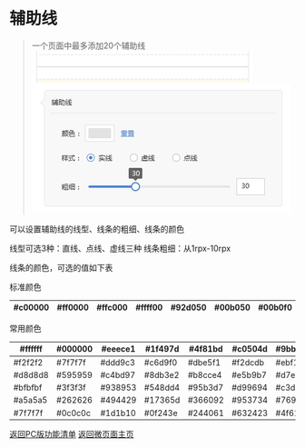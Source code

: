# 辅助线
> 一个页面中最多添加20个辅助线
![](media/15365670210813/15365691557912.jpg)
![](media/15365670210813/15365691752142.jpg)

可以设置辅助线的线型、线条的粗细、线条的颜色

线型可选3种：直线、点线、虚线三种
线条粗细：从1rpx-10rpx

线条的颜色，可选的值如下表

标准颜色

|#c00000|#ff0000|#ffc000|#ffff00|#92d050|#00b050|#00b0f0|#0070c0|#002060|#7030a0|
| :-- | :-- | :-- | :-- | :-- | :-- | :-- | :-- | :-- | :-- |

常用颜色

|#ffffff	|#000000|#eeece1|#1f497d|#4f81bd|#c0504d|#9bbb59|#8064a2| #4bacc6|#f79646|
| --- | --- | --- | --- | --- | --- | --- | --- | --- | --- |
|#f2f2f2|#7f7f7f|#ddd9c3|#c6d9f0|#dbe5f1|#f2dcdb|#ebf1dd|#e5e0ec|#dbeef3|#fdeada
|#d8d8d8|#595959|#c4bd97|#8db3e2|#b8cce4|#e5b9b7|#d7e3bc|#ccc1d9|#b7dde8|#fbd5b5|
|#bfbfbf	|#3f3f3f	|#938953	|#548dd4|#95b3d7|#d99694|#c3d69b|#b2a2c7|#92cddc|#fac08f|
|#a5a5a5	|#262626	|#494429	|#17365d|#366092|#953734|#76923c|#5f497a|#31859b|#e36c09|
|#7f7f7f	|#0c0c0c	|#1d1b10	|#0f243e|#244061|#632423|#4f6128|#3f3151|#205867|#974806|


[ 返回PC版功能清单](mweblib://15365566054481)
[ 返回微页面主页](mweblib://15364825519106)